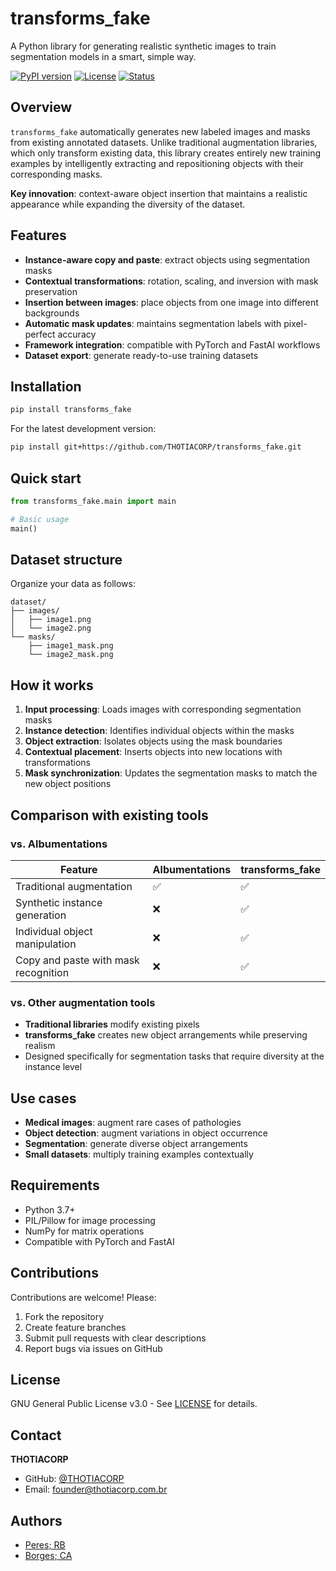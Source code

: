 # transforms_fake

A Python library for generating realistic synthetic images to train segmentation models in a smart, simple way.

[![PyPI version](https://img.shields.io/badge/version-0.1.0-blue)](https://pypi.org/project/transforms-fake/)
[![License](https://img.shields.io/badge/license-GNU-green)](https://github.com/THOTIACORP/transforms_fake/blob/main/LICENSE)
[![Status](https://img.shields.io/badge/status-development-yellow)](https://github.com/THOTIACORP/transforms_fake)

## Overview

`transforms_fake` automatically generates new labeled images and masks from existing annotated datasets. Unlike traditional augmentation libraries, which only transform existing data, this library creates entirely new training examples by intelligently extracting and repositioning objects with their corresponding masks.

**Key innovation**: context-aware object insertion that maintains a realistic appearance while expanding the diversity of the dataset.

## Features

- **Instance-aware copy and paste**: extract objects using segmentation masks
- **Contextual transformations**: rotation, scaling, and inversion with mask preservation
- **Insertion between images**: place objects from one image into different backgrounds
- **Automatic mask updates**: maintains segmentation labels with pixel-perfect accuracy
- **Framework integration**: compatible with PyTorch and FastAI workflows
- **Dataset export**: generate ready-to-use training datasets

## Installation

```bash
pip install transforms_fake
```

For the latest development version:

```bash
pip install git+https://github.com/THOTIACORP/transforms_fake.git
```

## Quick start

```python
from transforms_fake.main import main

# Basic usage
main()
```

## Dataset structure

Organize your data as follows:

```
dataset/
├── images/
│   ├── image1.png
│   └── image2.png
└── masks/
    ├── image1_mask.png
    └── image2_mask.png
```

## How it works

1. **Input processing**: Loads images with corresponding segmentation masks
2. **Instance detection**: Identifies individual objects within the masks
3. **Object extraction**: Isolates objects using the mask boundaries
4. **Contextual placement**: Inserts objects into new locations with transformations
5. **Mask synchronization**: Updates the segmentation masks to match the new object positions

## Comparison with existing tools

### vs. Albumentations

| Feature                              | Albumentations | transforms_fake |
| ------------------------------------ | -------------- | --------------- |
| Traditional augmentation             | ✅             | ✅              |
| Synthetic instance generation        | ❌             | ✅              |
| Individual object manipulation       | ❌             | ✅              |
| Copy and paste with mask recognition | ❌             | ✅              |

### vs. Other augmentation tools

- **Traditional libraries** modify existing pixels
- **transforms_fake** creates new object arrangements while preserving realism
- Designed specifically for segmentation tasks that require diversity at the instance level

## Use cases

- **Medical images**: augment rare cases of pathologies
- **Object detection**: augment variations in object occurrence
- **Segmentation**: generate diverse object arrangements
- **Small datasets**: multiply training examples contextually

## Requirements

- Python 3.7+
- PIL/Pillow for image processing
- NumPy for matrix operations
- Compatible with PyTorch and FastAI

## Contributions

Contributions are welcome! Please:

1. Fork the repository
2. Create feature branches
3. Submit pull requests with clear descriptions
4. Report bugs via issues on GitHub

## License

GNU General Public License v3.0 - See [LICENSE](LICENSE) for details.

## Contact

**THOTIACORP**

- GitHub: [@THOTIACORP](https://github.com/THOTIACORP)
- Email: founder@thotiacorp.com.br

## Authors

- [Peres; RB](https://www.linkedin.com/in/ronnei-borges/)
- [Borges; CA](https://www.linkedin.com/in/cesar-augusto-dev-br/)
